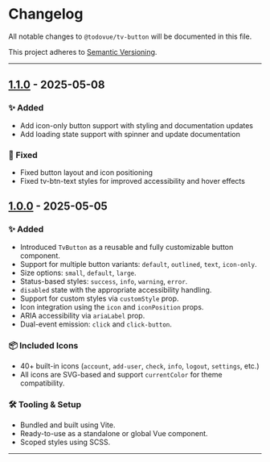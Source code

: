 # Changelog

All notable changes to `@todovue/tv-button` will be documented in this file.

This project adheres to [Semantic Versioning](https://semver.org/).

---
## [1.1.0] - 2025-05-08
### ✨ Added
- Add icon-only button support with styling and documentation updates
- Add loading state support with spinner and update documentation

### 🐛 Fixed
- Fixed button layout and icon positioning
- Fixed tv-btn-text styles for improved accessibility and hover effects

## [1.0.0] - 2025-05-05

### ✨ Added
- Introduced `TvButton` as a reusable and fully customizable button component.
- Support for multiple button variants: `default`, `outlined`, `text`, `icon-only`.
- Size options: `small`, `default`, `large`.
- Status-based styles: `success`, `info`, `warning`, `error`.
- `disabled` state with the appropriate accessibility handling.
- Support for custom styles via `customStyle` prop.
- Icon integration using the `icon` and `iconPosition` props.
- ARIA accessibility via `ariaLabel` prop.
- Dual-event emission: `click` and `click-button`.

### 📦 Included Icons
- 40+ built-in icons (`account`, `add-user`, `check`, `info`, `logout`, `settings`, etc.)
- All icons are SVG-based and support `currentColor` for theme compatibility.

### 🛠️ Tooling & Setup
- Bundled and built using Vite.
- Ready-to-use as a standalone or global Vue component.
- Scoped styles using SCSS.


---
[1.1.0]: https://github.com/TODOvue/tv-button/pull/13/files
[1.0.0]: https://github.com/TODOvue/tv-button/pull/12/files
